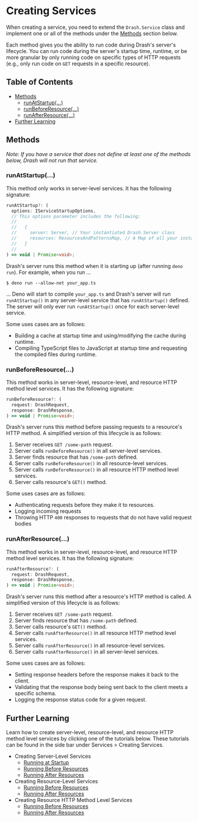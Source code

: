 # Creating Services

When creating a service, you need to extend the `Drash.Service` class and
implement one or all of the methods under the [Methods](#methods) section below.

Each method gives you the ability to run code during Drash's server's lifecycle.
You can run code during the server's startup time, runtime, or be more granular
by only running code on specific types of HTTP requests (e.g., only run code on
`GET` requests in a specific resource).

## Table of Contents

- [Methods](#methods)
  - [runAtStartup(...)](#runatstartup)
  - [runBeforeResource(...)](#runbeforeresource)
  - [runAfterResource(...)](#runafterresource)
- [Further Learning](#further-learning)

## Methods

_Note: If you have a service that does not define at least one of the methods
below, Drash will not run that service._

### runAtStartup(...)

This method only works in server-level services. It has the following signature:

```typescript
runAtStartup?: (
  options: IServiceStartupOptions,
  // This options parameter includes the following:
  //
  //   {
  //     server: Server, // Your instantiated Drash.Server class
  //     resources: ResourcesAndPatternsMap, // A Map of all your instantiated resource classes and their paths as URLPattern objects
  //   }
  //
) => void | Promise<void>;
```

Drash's server runs this method when it is starting up (after running
`deno run`). For example, when you run ...

```text
$ deno run --allow-net your_app.ts
```

... Deno will start to compile `your_app.ts` and Drash's server will run
`runAtStartup()` in any server-level service that has `runAtStartup()` defined.
The server will only ever run `runAtStartup()` once for each server-level
service.

Some uses cases are as follows:

- Building a cache at startup time and using/modifying the cache during runtime.
- Compiling TypeScript files to JavaScript at startup time and requesting the
  compiled files during runtime.

### runBeforeResource(...)

This method works in server-level, resource-level, and resource HTTP method
level services. It has the following signature:

```typescript
runBeforeResource?: (
  request: DrashRequest,
  response: DrashResponse,
) => void | Promise<void>;
```

Drash's server runs this method before passing requests to a resource's HTTP
method. A simplified version of this lifecycle is as follows:

1. Server receives `GET /some-path` request.
2. Server calls `runBeforeResource()` in all server-level services.
3. Server finds resource that has `/some-path` defined.
4. Server calls `runBeforeResource()` in all resource-level services.
5. Server calls `runBeforeResource()` in all resource HTTP method level
   services.
6. Server calls resource's `GET()` method.

Some uses cases are as follows:

- Authenticating requests before they make it to resources.
- Logging incoming requests
- Throwing HTTP `400` responses to requests that do not have valid request
  bodies

### runAfterResource(...)

This method works in server-level, resource-level, and resource HTTP method
level services. It has the following signature:

```typescript
runAfterResource?: (
  request: DrashRequest,
  response: DrashResponse,
) => void | Promise<void>;
```

Drash's server runs this method after a resource's HTTP method is called. A
simplified version of this lifecycle is as follows:

1. Server receives `GET /some-path` request.
2. Server finds resource that has `/some-path` defined.
3. Server calls resource's `GET()` method.
4. Server calls `runAfterResource()` in all resource HTTP method level services.
5. Server calls `runAfterResource()` in all resource-level services.
6. Server calls `runAfterResource()` in all server-level services.

Some uses cases are as follows:

- Setting response headers before the response makes it back to the client.
- Validating that the response body being sent back to the client meets a
  specific schema.
- Logging the response status code for a given request.

## Further Learning

Learn how to create server-level, resource-level, and resource HTTP method level
services by clicking one of the tutorials below. These tutorials can be found in
the side bar under Services > Creating Services.

- Creating Server-Level Services
  - [Running at Startup](/drash/v2.x/tutorials/services/creating-services/server-level/running-at-startup)
  - [Running Before Resources](/drash/v2.x/tutorials/services/creating-services/server-level/running-before-resources)
  - [Running After Resources](/drash/v2.x/tutorials/services/creating-services/server-level/running-after-resources)
- Creating Resource-Level Services
  - [Running Before Resources](/drash/v2.x/tutorials/services/creating-services/resource-level/running-before-resources)
  - [Running After Resources](/drash/v2.x/tutorials/services/creating-services/resource-level/running-after-resources)
- Creating Resource HTTP Method Level Services
  - [Running Before Resources](/drash/v2.x/tutorials/services/creating-services/resource-http-method-level/running-before-resources)
  - [Running After Resources](/drash/v2.x/tutorials/services/creating-services/resource-http-method-level/running-after-resources)
